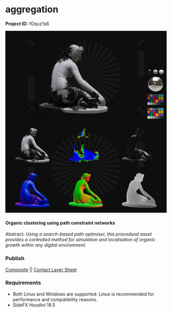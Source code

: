 # aggregation

**Project ID:** fOquz1s6

![alt text](https://github.com/epochlab/aggregation/blob/main/sample.png)

#### Organic clustering using path constraint networks
Abstract: *Using a search-based path optimiser, this procedural asset provides a controlled method for simulation and localisation of organic growth within any digital environment.*

### Publish
[Composite](https://vimeo.com/634689187) || [Contact Layer Sheet](https://vimeo.com/634686522)

### Requirements
- Both Linux and Windows are supported. Linux is recommended for performance and compatibility reasons.
- SideFX Houdini 18.5
